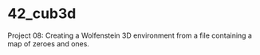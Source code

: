 # 42_cub3d
Project 08: Creating a Wolfenstein 3D environment from a file containing a map of zeroes and ones.

